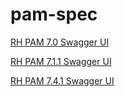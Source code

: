 # pam-spec

[RH PAM 7.0 Swagger UI](http://petstore.swagger.io/?url=https://raw.githubusercontent.com/ally-jarrett/pam-spec/master/v7.0/pam-swagger.json)

[RH PAM 7.1.1 Swagger UI](http://petstore.swagger.io/?url=https://raw.githubusercontent.com/ally-jarrett/pam-spec/master/v7.1.1/pam-swagger.json)

[RH PAM 7.4.1 Swagger UI](http://petstore.swagger.io/?url=https://raw.githubusercontent.com/ally-jarrett/pam-spec/master/v7.4.1/pam-swagger.json)
